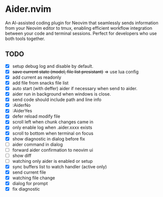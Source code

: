 # Aider.nvim

An AI-assisted coding plugin for Neovim that seamlessly sends information from your Neovim editor to tmux, enabling efficient workflow integration between your code and terminal sessions. Perfect for developers who use both tools together.

## TODO

- [x] setup debug log and disable by default.
- [x] ~~save current state (model, file list presistant)~~ => use lua config
- [x] add current as readonly
- [x] add file from snacks file list
- [x] auto start (with deffer) aider if necessary when send to aider.
- [x] aider run in background when windows is close.
- [x] send code should include path and line info
- [x] :AiderNo
- [x] :AiderYes
- [x] defer reload modify file
- [x] scroll left when chunk changes came in
- [x] only enable log when .aider.xxxx exists
- [x] scroll to bottom when terminal on focus
- [x] show diagnostic in dialog before fix
- [ ] aider command in dialog
- [ ] forward aider confirmation to neovim ui
- [ ] show diff
- [ ] watching only aider is enabled or setup
- [x] sync buffers list to watch handler (active only)
- [x] send current file
- [x] watching file change
- [x] dialog for prompt
- [x] fix diagnostic
